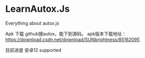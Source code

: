 # LearnAutox.Js
Everything about autox.js

Apk 下载
github搜autox，能下到源码。
apk版本下载地址：https://download.csdn.net/download/SUNbrightness/85162095

目前进度
安卓12 supported
